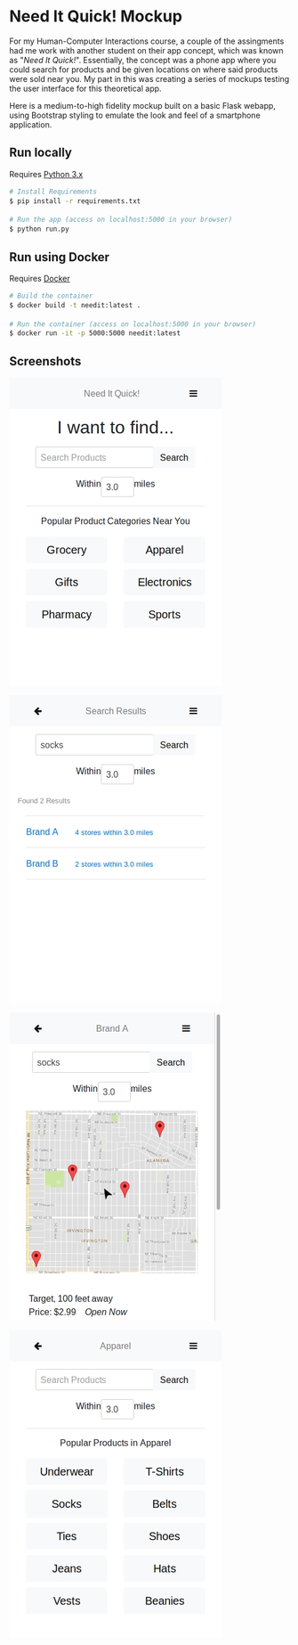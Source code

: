 # Need It Quick! Mockup

For my Human-Computer Interactions course, a couple of the assingments had me work with another student on their app concept, which was known as "*Need It Quick!*". Essentially, the concept was a phone app where you could search for products and be given locations on where said products were sold near you. My part in this was creating a series of mockups testing the user interface for this theoretical app.

Here is a medium-to-high fidelity mockup built on a basic Flask webapp, using Bootstrap styling to emulate the look and feel of a smartphone application. 

## Run locally
Requires [Python 3.x](https://www.python.org/)

```bash
# Install Requirements
$ pip install -r requirements.txt

# Run the app (access on localhost:5000 in your browser)
$ python run.py
```

## Run using Docker
Requires [Docker](https://www.docker.com/)

```bash
# Build the container
$ docker build -t needit:latest .

# Run the container (access on localhost:5000 in your browser)
$ docker run -it -p 5000:5000 needit:latest
```

## Screenshots
![Screenshot 0](./screenshots/screen0.jpg)

![Screenshot 1](./screenshots/screen1.jpg)

![Screenshot 2](./screenshots/screen2.jpg)

![Screenshot 3](./screenshots/screen3.jpg)
